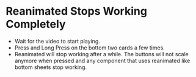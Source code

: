 # Reanimated Stops Working Completely

- Wait for the video to start playing.
- Press and Long Press on the bottom two cards a few times.
- Reanimated will stop working after a while. The buttons will not scale anymore when pressed and any component that uses reanimated like bottom sheets stop working.
